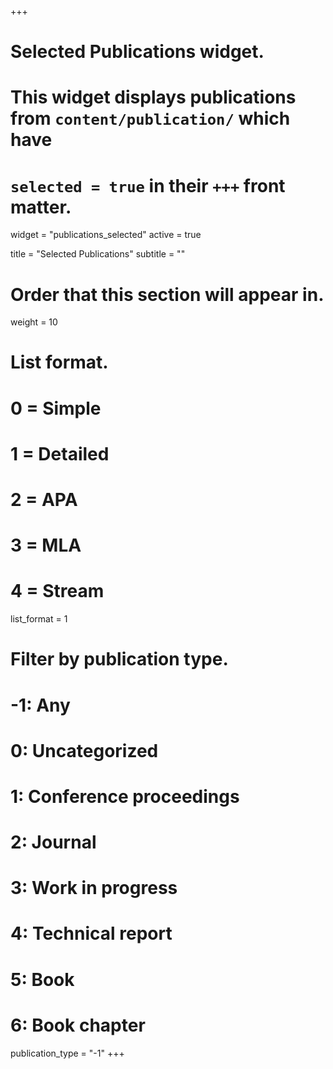 +++
# Selected Publications widget.
# This widget displays publications from `content/publication/` which have
# `selected = true` in their `+++` front matter.
widget = "publications_selected"
active = true


title = "Selected Publications"
subtitle = ""

# Order that this section will appear in.
weight = 10

# List format.
#   0 = Simple
#   1 = Detailed
#   2 = APA
#   3 = MLA
#   4 = Stream
list_format = 1

# Filter by publication type.
# -1: Any
#  0: Uncategorized
#  1: Conference proceedings
#  2: Journal
#  3: Work in progress
#  4: Technical report
#  5: Book
#  6: Book chapter
publication_type = "-1"
+++


<script src="https://bibbase.org/show?bib=https%3A%2F%2Fadrientaudiere.github.io%2FReferences%2FMyPubs.bib&theme=simple&folding=1&jsonp=1"></script> 
